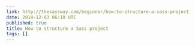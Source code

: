 ```yaml
---
link: http://thesassway.com/beginner/how-to-structure-a-sass-project
date: 2014-12-03 06:10 UTC
published: true
title: How to structure a Sass project
tags: []
---
```



